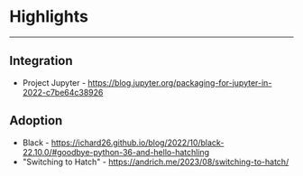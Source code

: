 # Highlights

-----

## Integration

- Project Jupyter - https://blog.jupyter.org/packaging-for-jupyter-in-2022-c7be64c38926

## Adoption

- Black - https://ichard26.github.io/blog/2022/10/black-22.10.0/#goodbye-python-36-and-hello-hatchling
- "Switching to Hatch" - https://andrich.me/2023/08/switching-to-hatch/
